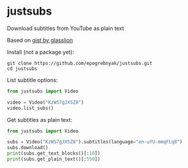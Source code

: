 # justsubs

Download subtitles from YouTube as plain text

Based on [gist by glasslion](https://gist.github.com/glasslion/b2fcad16bc8a9630dbd7a945ab5ebf5e)

Install (not a package yet):

```console
git clone https://github.com/epogrebnyak/justsubs.git
cd justsubs
```

List subtitle options:

```python
from justsubs import Video

video = Video("KzWS7gJX5Z8")
video.list_subs()
```

Get subtitles as plain text:

```python
from justsubs import Video

subs = Video("KzWS7gJX5Z8").subtitles(language="en-uYU-mmqFLq8")
subs.download()
print(subs.get_text_blocks()[:10])
print(subs.get_plain_text()[:550])
```
